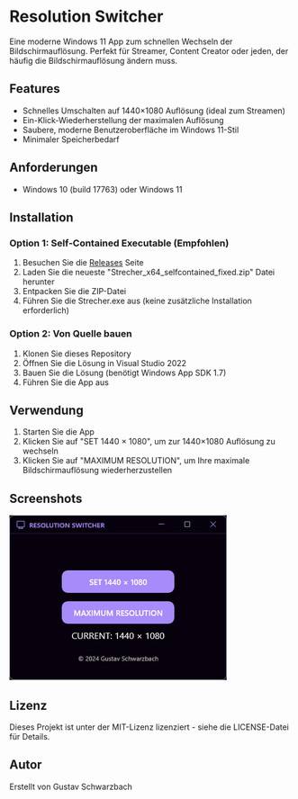 # Resolution Switcher

Eine moderne Windows 11 App zum schnellen Wechseln der Bildschirmauflösung. Perfekt für Streamer, Content Creator oder jeden, der häufig die Bildschirmauflösung ändern muss.

## Features

- Schnelles Umschalten auf 1440×1080 Auflösung (ideal zum Streamen)
- Ein-Klick-Wiederherstellung der maximalen Auflösung
- Saubere, moderne Benutzeroberfläche im Windows 11-Stil
- Minimaler Speicherbedarf

## Anforderungen

- Windows 10 (build 17763) oder Windows 11

## Installation

### Option 1: Self-Contained Executable (Empfohlen)
1. Besuchen Sie die [Releases](https://github.com/Gustav04szb/resolution-switcher/releases) Seite
2. Laden Sie die neueste "Strecher_x64_selfcontained_fixed.zip" Datei herunter
3. Entpacken Sie die ZIP-Datei
4. Führen Sie die Strecher.exe aus (keine zusätzliche Installation erforderlich)

### Option 2: Von Quelle bauen
1. Klonen Sie dieses Repository
2. Öffnen Sie die Lösung in Visual Studio 2022
3. Bauen Sie die Lösung (benötigt Windows App SDK 1.7)
4. Führen Sie die App aus

## Verwendung

1. Starten Sie die App
2. Klicken Sie auf "SET 1440 × 1080", um zur 1440×1080 Auflösung zu wechseln
3. Klicken Sie auf "MAXIMUM RESOLUTION", um Ihre maximale Bildschirmauflösung wiederherzustellen

## Screenshots

![Resolution Switcher App](img/AppImg.png)

## Lizenz

Dieses Projekt ist unter der MIT-Lizenz lizenziert - siehe die LICENSE-Datei für Details.

## Autor

Erstellt von Gustav Schwarzbach 
